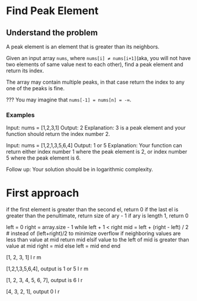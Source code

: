 # Find Peak Element

## Understand the problem
A peak element is an element that is greater than its neighbors.

Given an input array `nums`, where `nums[i] ≠ nums[i+1]`(aka, you will not have two elements of same value next to each other), find a peak element and return its index.

The array may contain multiple peaks, in that case return the index to any one of the peaks is fine.

??? You may imagine that `nums[-1] = nums[n] = -∞`.

### Examples
Input: nums = [1,2,3,1]
Output: 2
Explanation: 3 is a peak element and your function should return the index number 2.

Input: nums = [1,2,1,3,5,6,4]
Output: 1 or 5 
Explanation: Your function can return either index number 1 where the peak element is 2, or index number 5 where the peak element is 6.

Follow up: Your solution should be in logarithmic complexity.

# First approach

if the first element is greater than the second el, return 0
if the last el is greater than the penultimate, return size of ary - 1
if ary is length 1, return 0

left = 0
right = array.size - 1
while left + 1 <  right 
  mid = left + (right - left) / 2   # instead of (left+right)/2 to minimize overflow
  if neighboring values are less than value at mid
    return mid
  elsif value to the left of mid is greater than value at mid
    right = mid
  else
    left = mid
  end
end

[1, 2, 3, 1]
    l
          r
       m

[1,2,1,3,5,6,4], output is 1 or 5
         l
             r
           m

[1, 2, 3, 4, 5, 6, 7], output is 6
                l
                   r
                <!-- m -->

[4, 3, 2, 1], output 0
 l
    r
    <!-- m -->
